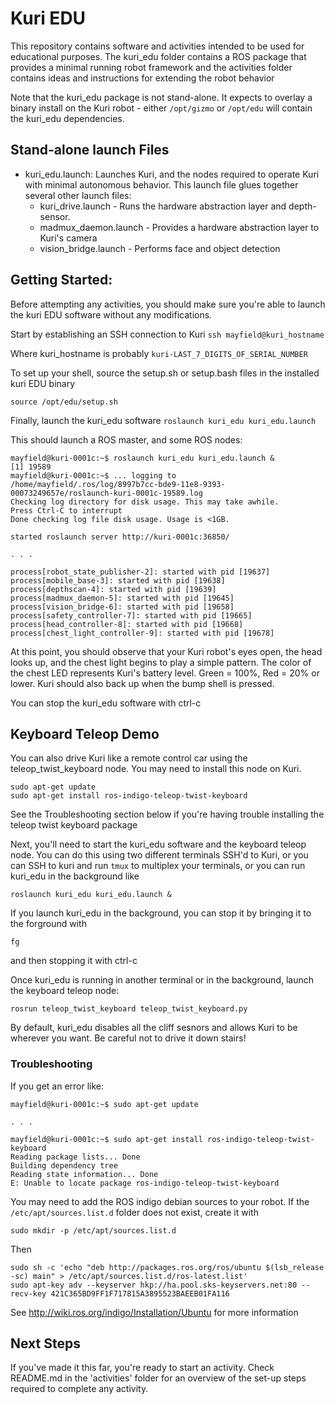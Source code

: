 # Kuri EDU
This repository contains software and activities intended to be used for
educational purposes.  The kuri_edu folder contains a ROS package that provides 
a minimal running robot framework and the activities folder contains ideas and
instructions for extending the robot behavior

Note that the kuri_edu package is not stand-alone.  It expects to overlay
a binary install on the Kuri robot - either `/opt/gizmo` or `/opt/edu` will
contain the kuri_edu dependencies.

## Stand-alone launch Files
 * kuri_edu.launch: Launches Kuri, and the nodes required to operate Kuri with 
minimal autonomous behavior.  This launch file glues together several other launch files:
    * kuri_drive.launch - Runs the hardware abstraction layer and depth-sensor.
    * madmux_daemon.launch - Provides a hardware abstraction layer to Kuri's camera
    * vision_bridge.launch - Performs face and object detection

## Getting Started:
Before attempting any activities, you should make sure you're able to launch the
kuri EDU software without any modifications.

Start by establishing an SSH connection to Kuri
`ssh mayfield@kuri_hostname`

Where kuri_hostname is probably `kuri-LAST_7_DIGITS_OF_SERIAL_NUMBER`

To set up your shell, source the setup.sh or setup.bash files in the installed
kuri EDU binary

`source /opt/edu/setup.sh`

Finally, launch the kuri_edu software
`roslaunch kuri_edu kuri_edu.launch`

This should launch a ROS master, and some ROS nodes:
```
mayfield@kuri-0001c:~$ roslaunch kuri_edu kuri_edu.launch &
[1] 19589
mayfield@kuri-0001c:~$ ... logging to /home/mayfield/.ros/log/8997b7cc-bde9-11e8-9393-00073249657e/roslaunch-kuri-0001c-19589.log
Checking log directory for disk usage. This may take awhile.
Press Ctrl-C to interrupt
Done checking log file disk usage. Usage is <1GB.

started roslaunch server http://kuri-0001c:36850/

. . .

process[robot_state_publisher-2]: started with pid [19637]
process[mobile_base-3]: started with pid [19638]
process[depthscan-4]: started with pid [19639]
process[madmux_daemon-5]: started with pid [19645]
process[vision_bridge-6]: started with pid [19658]
process[safety_controller-7]: started with pid [19665]
process[head_controller-8]: started with pid [19668]
process[chest_light_controller-9]: started with pid [19678]
```

At this point, you should observe that your Kuri robot's eyes open, the head 
looks up, and the chest light begins to play a simple pattern.  The color of 
the chest LED represents Kuri's battery level.  Green = 100%, Red = 20% or 
lower.  Kuri should also back up when the bump shell is pressed.

You can stop the kuri_edu software with ctrl-c

## Keyboard Teleop Demo

You can also drive Kuri like a remote control car using the 
teleop_twist_keyboard node.  You may need to install this node on Kuri.

```
sudo apt-get update
sudo apt-get install ros-indigo-teleop-twist-keyboard
```

See the Troubleshooting section below if you're having trouble installing
the teleop twist keyboard package

Next, you'll need to start the kuri_edu software and the keyboard teleop node. 
You can do this using two different terminals SSH'd to Kuri, or you can
SSH to kuri and run `tmux` to multiplex your terminals, or you can run
kuri_edu in the background like
```
roslaunch kuri_edu kuri_edu.launch &
```

If you launch kuri_edu in the background, you can stop it by bringing it to the
forground with 
```
fg
```
and then stopping it with ctrl-c

Once kuri_edu is running in another terminal or in the background, launch the
keyboard teleop node:
```
rosrun teleop_twist_keyboard teleop_twist_keyboard.py
```

By default, kuri_edu disables all the cliff sesnors and allows Kuri to be 
wherever you want.  Be careful not to drive it down stairs!

### Troubleshooting
If you get an error like:
```
mayfield@kuri-0001c:~$ sudo apt-get update

. . .

mayfield@kuri-0001c:~$ sudo apt-get install ros-indigo-teleop-twist-keyboard
Reading package lists... Done
Building dependency tree       
Reading state information... Done
E: Unable to locate package ros-indigo-teleop-twist-keyboard
```

You may need to add the ROS indigo debian sources to your robot.  If the
`/etc/apt/sources.list.d` folder does not exist, create it with

```
sudo mkdir -p /etc/apt/sources.list.d
```

Then

```
sudo sh -c 'echo "deb http://packages.ros.org/ros/ubuntu $(lsb_release -sc) main" > /etc/apt/sources.list.d/ros-latest.list'
sudo apt-key adv --keyserver hkp://ha.pool.sks-keyservers.net:80 --recv-key 421C365BD9FF1F717815A3895523BAEEB01FA116
```

See http://wiki.ros.org/indigo/Installation/Ubuntu for more information

## Next Steps
If you've made it this far, you're ready to start an activity.  Check 
README.md in the 'activities' folder for an overview of the set-up steps
required to complete any activity.
